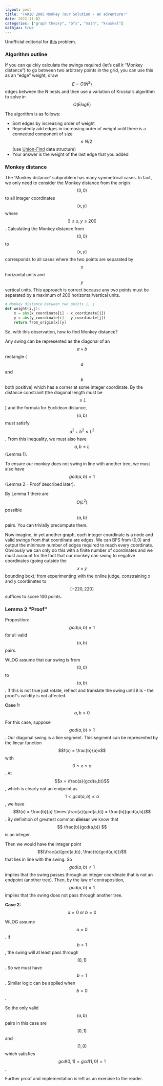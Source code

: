 ```yaml
---
layout: post
title: "FARIO 2005 Monkey Tour Solution - an adventure!"
date: 2022-11-02
categories: ["graph theory", "bfs", "math", "kruskal"]
mathjax: true
---
```

Unofficial editorial for [this](https://orac2.info/problem/fario05monkey/) problem.

### Algorithm outline

If you can quickly calculate the swings required (let’s call it “Monkey distance”) to go between two arbitrary points in the grid, you can use this as an “edge” weight, draw $$E = O(N^2)$$ edges between the N nests and then use a variation of Kruskal’s algorithm to solve in $$O(E log E)$$ 

The algorithm is as follows:

- Sort edges by increasing order of weight
- Repeatedly add edges in increasing order of weight until there is a connected component of size $$\le N/2$$ (use [Union-Find](https://en.wikipedia.org/wiki/Disjoint-set_data_structure) data structure)
- Your answer is the weight of the last edge that you added

### Monkey distance

The 'Monkey distance' subproblem has many symmetrical cases. In fact, we only need to consider the Monkey distance from the origin $$(0,0)$$ to all integer coordinates $$(x,y)$$ where $$0 \le x,y \le 200$$. Calculating the Monkey distance from $$(0,0)$$ to $$(x,y)$$ corresponds to all cases where the two points are separated by $$x$$ horizontal units and $$y$$ vertical units. This approach is correct because any two points must be separated by a maximum of 200 horizontal/vertical units.

```python
# Monkey distance between two points i, j
def weight(i,j):
	x = abs(x_coordinate[i] - x_coordinate[j])
	y = abs(y_coordinate[i] - y_coordinate[j])
	return from_origin[x][y]
```

So, with this observation, how to find Monkey distance?

Any swing can be represented as the diagonal of an $$a \times b$$ rectangle ($$a$$ and $$b$$ both positive) which has a corner at some integer coordinate. By the distance constraint (the diagonal length must be $$\le L$$) and the formula for Euclidean distance, $$(a,b)$$ must satisfy $$a^2 + b^2 \le L^2$$ . From this inequality, we must also have $$a,b \le L$$ (Lemma 1). 

To ensure our monkey does not swing in line with another tree, we must also have $$gcd(a,b) = 1$$ (Lemma 2 - Proof described later).

By Lemma 1 there are $$O(L^2)$$ possible $$(a,b)$$ pairs. You can trivially precompute them.

Now imagine, in yet another graph, each integer coordinate is a node and valid swings from that coordinate are edges. We can BFS from (0,0) and output the minimum number of edges required to reach every coordinate. Obviously we can only do this with a finite number of coordinates and we must account for the fact that our monkey can swing to negative coordinates (going outside the $$x \times y$$ bounding box); from experimenting with the online judge, constraining x and y coordinates to $$[-220, 220]$$ suffices to score 100 points.

### Lemma 2 "Proof"

Proposition: $$gcd(a,b) = 1$$ for all valid $$(a,b)$$ pairs.

WLOG assume that our swing is from $$(0,0)$$ to $$(a,b)$$ . If this is not true just rotate, reflect and translate the swing until it is - the proof's validity is not affected. 

**Case 1:** $$a,b > 0$$

For this case, suppose $$gcd(a,b) > 1$$. Our diagonal swing is a line segment. This segment can be represented by the linear function $$f(x) = \frac{b}{a}x$$ with $$0 \le x \le a$$. At $$x = \frac{a}{gcd(a,b)}$$, which is clearly not an endpoint as $$1 < gcd(a,b) \le a$$, we have $$f(x) = \frac{b}{a} \times \frac{a}{gcd(a,b)} = \frac{b}{gcd(a,b)}$$. By definition of greatest common **divisor** we know that $$ \frac{b}{gcd(a,b)} $$ is an integer. 

Then we would have the integer point $$(\frac{a}{gcd(a,b)}, \frac{b}{gcd(a,b)})$$ that lies in line with the swing. So $$gcd(a,b) \ne 1$$ implies that the swing passes through an integer coordinate that is not an endpoint (another tree). Then, by the law of contraposition, $$gcd(a,b) = 1$$ implies that the swing does not pass through another tree.

**Case 2:** $$a = 0 \: \text{or} \: b = 0$$

WLOG assume $$a = 0$$. If $$b > 1$$, the swing will at least pass through $$(0,1)$$. So we must have $$b = 1$$. Similar logic can be applied when $$b = 0$$.

So the only valid $$(a,b)$$ pairs in this case are $$(0,1)$$ and $$(1,0)$$ which satisfies $$gcd(0,1) = gcd(1,0) = 1$$.

Further proof and implementation is left as an exercise to the reader.